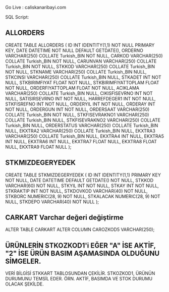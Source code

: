 Go Live : caliskanaribayi.com

SQL Script:

## ALLORDERS

CREATE TABLE ALLORDERS (
ID INT IDENTITY(1,1) NOT NULL PRIMARY KEY,
DATE DATETIME NOT NULL DEFAULT GETDATE(),
ORDERNO VARCHAR(250) COLLATE Turkish_BIN NOT NULL,
CARKOD VARCHAR(250) COLLATE Turkish_BIN NOT NULL,
CARUNVAN VARCHAR(250) COLLATE Turkish_BIN NOT NULL,
STKKOD VARCHAR(250) COLLATE Turkish_BIN NOT NULL,
STKNAME VARCHAR(250) COLLATE Turkish_BIN NULL,
STKCINSI VARCHAR(250) COLLATE Turkish_BIN NULL,
STKADET INT NOT NULL,
STKBIRIMFIYAT FLOAT NOT NULL,
STKBIRIMFIYATTOPLAM FLOAT NOT NULL,
ORDERFIYATTOPLAM FLOAT NOT NULL,
ACIKLAMA VARCHAR(250) COLLATE Turkish_BIN NULL,
CIKISFISEVRNO INT NOT NULL,
SATISIRSEVRNO INT NOT NULL,
HARREFDEGER1 INT NOT NULL,
STKFISREFNO INT NOT NULL,
ORDERYIL INT NOT NULL,
ORDERAY INT NOT NULL,
ORDERGUN INT NOT NULL,
ORDERSAAT VARCHAR(250) COLLATE Turkish_BIN NOT NULL,
STKFISEVRAKNO1 VARCHAR(250) COLLATE Turkish_BIN NULL,
STKFISEVRAKNO2 VARCHAR(250) COLLATE Turkish_BIN NULL,
ORDERSTATUS VARCHAR(250) COLLATE Turkish_BIN NULL,
EKXTRA2 VARCHAR(250) COLLATE Turkish_BIN NULL,
EKXTRA3 VARCHAR(250) COLLATE Turkish_BIN NULL,
EKXTRA4 INT NULL,
EKXTRA5 INT NULL,
EKXTRA6 INT NULL,
EKXTRA7 FLOAT NULL,
EKXTRA8 FLOAT NULL,
EKXTRA9 FLOAT NULL
);

## STKMIZDEGERYEDEK

CREATE TABLE STKMIZDEGERYEDEK (
ID INT IDENTITY(1,1) PRIMARY KEY NOT NULL,
DATE DATETIME DEFAULT GETDATE() NOT NULL,
STKKOD VARCHAR(60) NOT NULL,
STKYIL INT NOT NULL,
STKAY INT NOT NULL,
STKRAKTIP INT NOT NULL,
STKDOVKOD VARCHAR(40) NOT NULL,
STKBORC NUMERIC(28, 9) NOT NULL,
STKALACAK NUMERIC(28, 9) NOT NULL,
STKDEPO VARCHAR(40) NOT NULL
);

## CARKART Varchar değeri değiştirme

ALTER TABLE CARKART
ALTER COLUMN CAROZKOD5 VARCHAR(250);

## ÜRÜNLERİN STKOZKOD1'i EĞER "A" İSE AKTİF, "2" İSE ÜRÜN BASIM AŞAMASINDA OLDUĞUNU SİMGELER.

VERİ BİLGİSİ STKKART TABLOSUNDAN ÇEKİLİR. STKOZKOD1, ÜRÜNÜN DURUMUNU TEMSİL EDER. ÖRN. AKTİF, BASIMDA VE STOK DURUMU OLACAK ŞEKİLDE.
